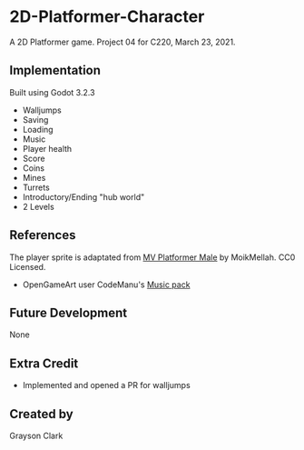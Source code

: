 # 2D-Platformer-Character

A 2D Platformer game.
Project 04 for C220, March 23, 2021.

## Implementation
Built using Godot 3.2.3

- Walljumps
- Saving
- Loading
- Music
- Player health
- Score
- Coins
- Mines
- Turrets
- Introductory/Ending "hub world"
- 2 Levels

## References
The player sprite is adaptated from [MV Platformer Male](https://opengameart.org/content/mv-platformer-male-32x64) by MoikMellah. CC0 Licensed.
- OpenGameArt user CodeManu's [Music pack](https://opengameart.org/content/platformer-game-music-pack)

## Future Development
None

## Extra Credit
- Implemented and opened a PR for walljumps

## Created by 
Grayson Clark
